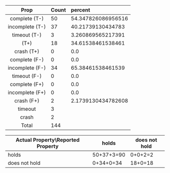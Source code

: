 
| Prop | Count | percent |
|:----:|:------|:--|
|complete   (T-)|50| 54.347826086956516 |
|incomplete (T-)|37|40.21739130434783 |
|timeout    (T-)|3|3.260869565217391 |
|           (T+)|18|34.61538461538461 |
|crash      (T+)|0|0.0 |
|complete   (F-)|0|0.0 |
|incomplete (F-)|34|65.38461538461539 |
|timeout    (F-)|0|0.0 |
|complete   (F+)|0|0.0 |
|incomplete (F+)|0|0.0 |
|crash      (F+)|2|2.1739130434782608 |
|timeout        |3|
|crash          |2|
|Total          |144|

| Actual Property\Reported Property | holds | does not hold |
|------------------------------------|-------|---------------|
| holds | 50+37+3=90 | 0+0+2=2 |
| does not hold | 0+34+0=34 | 18+0=18 |

